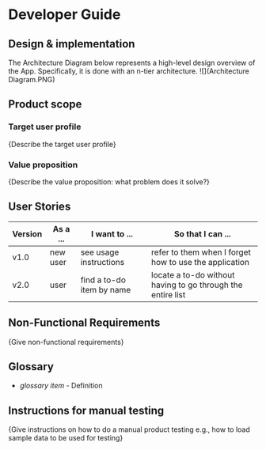 # Developer Guide

## Design & implementation
The Architecture Diagram below represents a high-level design overview of the App. Specifically, it is done with an n-tier architecture.
![](Architecture Diagram.PNG)



## Product scope
### Target user profile

{Describe the target user profile}

### Value proposition

{Describe the value proposition: what problem does it solve?}

## User Stories

|Version| As a ... | I want to ... | So that I can ...|
|--------|----------|---------------|------------------|
|v1.0|new user|see usage instructions|refer to them when I forget how to use the application|
|v2.0|user|find a to-do item by name|locate a to-do without having to go through the entire list|

## Non-Functional Requirements

{Give non-functional requirements}

## Glossary

* *glossary item* - Definition

## Instructions for manual testing

{Give instructions on how to do a manual product testing e.g., how to load sample data to be used for testing}
<!--stackedit_data:
eyJoaXN0b3J5IjpbLTE4MDYwMjYwLDIwMTUwNjIxMTAsMTE1Mj
A5OTE4MywxNzU4Mzk3NjE0XX0=
-->
